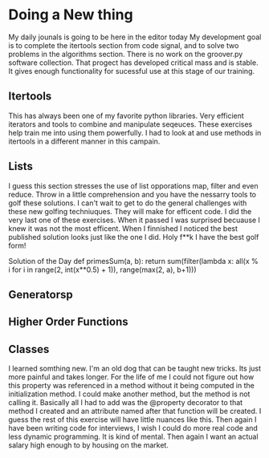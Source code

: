 # Doing a New thing
My daily jounals is going to be here in the editor today
My development goal is to complete the itertools section from code signal, and to solve two problems in the algorithms section.  There is no work on the groover.py software collection.  That progect has developed critical mass and is stable.  It gives enough functionality for sucessful use at this stage of our training.

## Itertools
This has always been one of my favorite python libraries.  Very efficient iterators and tools to combine and manipulate seqeuces.  These exercises help train me into using them powerfully.  I had to look at and use methods in itertools in a different manner in this campain.

## Lists
I guess this section stresses the use of list opporations map, filter and even reduce.  Throw in a little comprehension and you have the nessarry tools to golf these solutions.  I can't wait to get to do the general challenges with these new golfing techniuques.  They will make for efficent code.
I did the very last one of these exercises.  When it passed I was surprised becuause I knew it was not the most efficent.  When I finnished I noticed the best published solution looks just like the one I did.  Holy f**k I have the best golf form!

Solution of the Day
def primesSum(a, b):
    return sum(filter(lambda x: all(x % i for i in range(2, int(x**0.5) + 1)), range(max(2, a), b+1)))

## Generatorsp

## Higher Order Functions

## Classes
I learned somthing new.  I'm an old dog that can be taught new tricks.  Its just more painful and takes longer. For the life of me I could not figure out how this property was referenced in a method without it
being computed in the initialization method.  I could make another method, but the method is not calling it.
Basically all I had to add was the @property decorator to that method I created and an attribute named after that function will be created.  I guess the rest of this exercise will have little nuances like this.  Then again I have been writing code for interviews, I wish I could do more real code and less dynamic programming.  It is kind of mental.  Then again I want an actual salary high enough to by housing on the market.